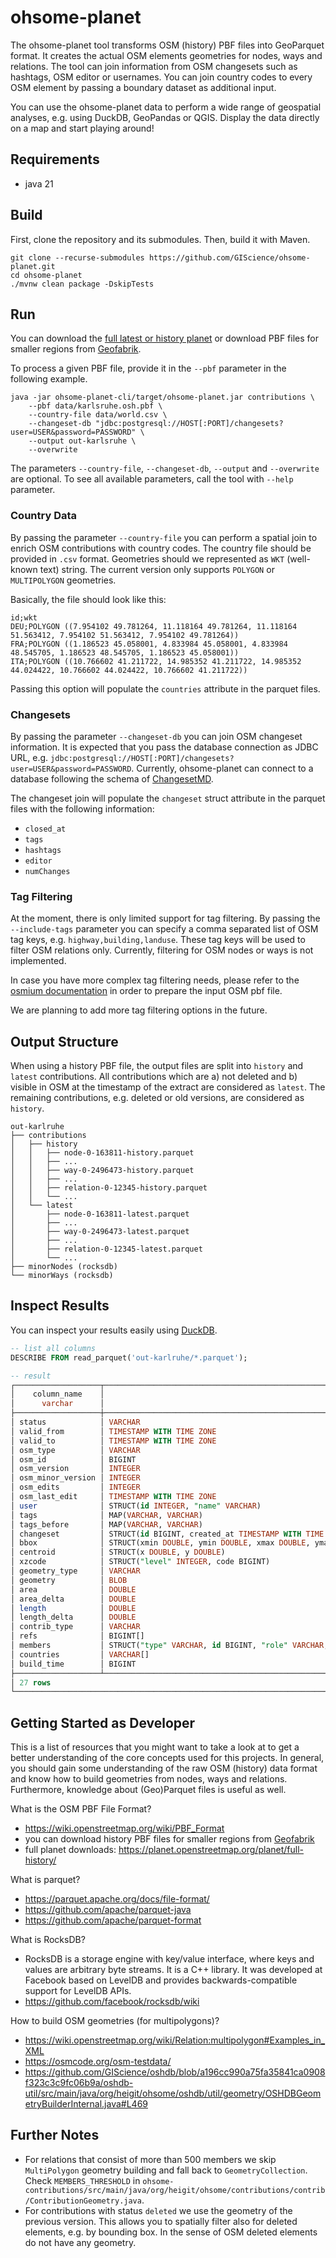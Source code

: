 # ohsome-planet

The ohsome-planet tool transforms OSM (history) PBF files into GeoParquet format.
It creates the actual OSM elements geometries for nodes, ways and relations.
The tool can join information from OSM changesets such as hashtags, OSM editor or usernames.
You can join country codes to every OSM element by passing a boundary dataset as additional input.

You can use the ohsome-planet data to perform a wide range of geospatial analyses, e.g. using DuckDB, GeoPandas or QGIS.
Display the data directly on a map and start playing around!


## Requirements
- java 21

## Build

First, clone the repository and its submodules. Then, build it with Maven.
```shell
git clone --recurse-submodules https://github.com/GIScience/ohsome-planet.git
cd ohsome-planet
./mvnw clean package -DskipTests
```

## Run
You can download the [full latest or history planet](https://planet.openstreetmap.org/pbf/full-history/) 
or download PBF files for smaller regions from [Geofabrik](https://osm-internal.download.geofabrik.de/).

To process a given PBF file, provide it in the `--pbf` parameter in the following example.
```shell
java -jar ohsome-planet-cli/target/ohsome-planet.jar contributions \
    --pbf data/karlsruhe.osh.pbf \
    --country-file data/world.csv \
    --changeset-db "jdbc:postgresql://HOST[:PORT]/changesets?user=USER&password=PASSWORD" \
    --output out-karlsruhe \
    --overwrite 
```
The parameters `--country-file`, `--changeset-db`, `--output` and `--overwrite` are optional.
To see all available parameters, call the tool with `--help` parameter.

### Country Data
By passing the parameter `--country-file` you can perform a spatial join to enrich OSM contributions with country codes.
The country file should be provided in `.csv` format.
Geometries should we represented as `WKT` (well-known text) string.
The current version only supports `POLYGON` or `MULTIPOLYGON` geometries.

Basically, the file should look like this:
```
id;wkt
DEU;POLYGON ((7.954102 49.781264, 11.118164 49.781264, 11.118164 51.563412, 7.954102 51.563412, 7.954102 49.781264))
FRA;POLYGON ((1.186523 45.058001, 4.833984 45.058001, 4.833984 48.545705, 1.186523 48.545705, 1.186523 45.058001))
ITA;POLYGON ((10.766602 41.211722, 14.985352 41.211722, 14.985352 44.024422, 10.766602 44.024422, 10.766602 41.211722))
```

Passing this option will populate the `countries` attribute in the parquet files.

### Changesets
By passing the parameter `--changeset-db` you can join OSM changeset information.
It is expected that you pass the database connection as JDBC URL, e.g. `jdbc:postgresql://HOST[:PORT]/changesets?user=USER&password=PASSWORD`.
Currently, ohsome-planet can connect to a database following the schema of [ChangesetMD](https://github.com/ToeBee/ChangesetMD).

The changeset join will populate the `changeset` struct attribute in the parquet files with the following information:
- `closed_at`
- `tags`
- `hashtags`
- `editor`
- `numChanges`


### Tag Filtering
At the moment, there is only limited support for tag filtering.
By passing the `--include-tags` parameter you can specify a comma separated list of OSM tag keys, e.g. `highway,building,landuse`.
These tag keys will be used to filter OSM relations only.
Currently, filtering for OSM nodes or ways is not implemented.

In case you have more complex tag filtering needs, please refer to the [osmium documentation](https://docs.osmcode.org/osmium/latest/osmium-tags-filter.html) in order to prepare the input OSM pbf file.

We are planning to add more tag filtering options in the future.

## Output Structure

When using a history PBF file, the output files are split into `history` and `latest` contributions. 
All contributions which are a) not deleted and b) visible in OSM at the timestamp of the extract are considered as `latest`.
The remaining contributions, e.g. deleted or old versions, are considered as `history`.

```
out-karlruhe
├── contributions
│   ├── history
│   │   ├── node-0-163811-history.parquet
│   │   ├── ...
│   │   ├── way-0-2496473-history.parquet
│   │   ├── ...
│   │   ├── relation-0-12345-history.parquet
│   │   └── ...
│   └── latest
│       ├── node-0-163811-latest.parquet
│       ├── ...
│       ├── way-0-2496473-latest.parquet
│       ├── ...
│       ├── relation-0-12345-latest.parquet
│       └── ...
├── minorNodes (rocksdb)
└── minorWays (rocksdb)
```

## Inspect Results
You can inspect your results easily using [DuckDB](https://duckdb.org/docs/installation).

```sql
-- list all columns
DESCRIBE FROM read_parquet('out-karlruhe/*.parquet');

-- result
┌───────────────────┬────────────────────────────────────────────────────────────────────────────────────────────────────────────────────────────────────────────────────────────────────────────────┬─────────┬─────────┬─────────┬─────────┐
│    column_name    │                                                                                  column_type                                                                                   │  null   │   key   │ default │  extra  │
│      varchar      │                                                                                    varchar                                                                                     │ varchar │ varchar │ varchar │ varchar │
├───────────────────┼────────────────────────────────────────────────────────────────────────────────────────────────────────────────────────────────────────────────────────────────────────────────┼─────────┼─────────┼─────────┼─────────┤
│ status            │ VARCHAR                                                                                                                                                                        │ YES     │ NULL    │ NULL    │ NULL    │
│ valid_from        │ TIMESTAMP WITH TIME ZONE                                                                                                                                                       │ YES     │ NULL    │ NULL    │ NULL    │
│ valid_to          │ TIMESTAMP WITH TIME ZONE                                                                                                                                                       │ YES     │ NULL    │ NULL    │ NULL    │
│ osm_type          │ VARCHAR                                                                                                                                                                        │ YES     │ NULL    │ NULL    │ NULL    │
│ osm_id            │ BIGINT                                                                                                                                                                         │ YES     │ NULL    │ NULL    │ NULL    │
│ osm_version       │ INTEGER                                                                                                                                                                        │ YES     │ NULL    │ NULL    │ NULL    │
│ osm_minor_version │ INTEGER                                                                                                                                                                        │ YES     │ NULL    │ NULL    │ NULL    │
│ osm_edits         │ INTEGER                                                                                                                                                                        │ YES     │ NULL    │ NULL    │ NULL    │
│ osm_last_edit     │ TIMESTAMP WITH TIME ZONE                                                                                                                                                       │ YES     │ NULL    │ NULL    │ NULL    │
│ user              │ STRUCT(id INTEGER, "name" VARCHAR)                                                                                                                                             │ YES     │ NULL    │ NULL    │ NULL    │
│ tags              │ MAP(VARCHAR, VARCHAR)                                                                                                                                                          │ YES     │ NULL    │ NULL    │ NULL    │
│ tags_before       │ MAP(VARCHAR, VARCHAR)                                                                                                                                                          │ YES     │ NULL    │ NULL    │ NULL    │
│ changeset         │ STRUCT(id BIGINT, created_at TIMESTAMP WITH TIME ZONE, closed_at TIMESTAMP WITH TIME ZONE, tags MAP(VARCHAR, VARCHAR), hashtags VARCHAR[], editor VARCHAR, numChanges INTEGER) │ YES     │ NULL    │ NULL    │ NULL    │
│ bbox              │ STRUCT(xmin DOUBLE, ymin DOUBLE, xmax DOUBLE, ymax DOUBLE)                                                                                                                     │ YES     │ NULL    │ NULL    │ NULL    │
│ centroid          │ STRUCT(x DOUBLE, y DOUBLE)                                                                                                                                                     │ YES     │ NULL    │ NULL    │ NULL    │
│ xzcode            │ STRUCT("level" INTEGER, code BIGINT)                                                                                                                                           │ YES     │ NULL    │ NULL    │ NULL    │
│ geometry_type     │ VARCHAR                                                                                                                                                                        │ YES     │ NULL    │ NULL    │ NULL    │
│ geometry          │ BLOB                                                                                                                                                                           │ YES     │ NULL    │ NULL    │ NULL    │
│ area              │ DOUBLE                                                                                                                                                                         │ YES     │ NULL    │ NULL    │ NULL    │
│ area_delta        │ DOUBLE                                                                                                                                                                         │ YES     │ NULL    │ NULL    │ NULL    │
│ length            │ DOUBLE                                                                                                                                                                         │ YES     │ NULL    │ NULL    │ NULL    │
│ length_delta      │ DOUBLE                                                                                                                                                                         │ YES     │ NULL    │ NULL    │ NULL    │
│ contrib_type      │ VARCHAR                                                                                                                                                                        │ YES     │ NULL    │ NULL    │ NULL    │
│ refs              │ BIGINT[]                                                                                                                                                                       │ YES     │ NULL    │ NULL    │ NULL    │
│ members           │ STRUCT("type" VARCHAR, id BIGINT, "role" VARCHAR, geometry_type VARCHAR, geometry BLOB)[]                                                                                      │ YES     │ NULL    │ NULL    │ NULL    │
│ countries         │ VARCHAR[]                                                                                                                                                                      │ YES     │ NULL    │ NULL    │ NULL    │
│ build_time        │ BIGINT                                                                                                                                                                         │ YES     │ NULL    │ NULL    │ NULL    │
├───────────────────┴────────────────────────────────────────────────────────────────────────────────────────────────────────────────────────────────────────────────────────────────────────────────┴─────────┴─────────┴─────────┴─────────┤
│ 27 rows                                                                                                                                                                                                                          6 columns │
└────────────────────────────────────────────────────────────────────────────────────────────────────────────────────────────────────────────────────────────────────────────────────────────────────────────────────────────────────────────┘
```

## Getting Started as Developer
This is a list of resources that you might want to take a look at to get a better understanding of the core concepts used for this projects. 
In general, you should gain some understanding of the raw OSM (history) data format and know how to build geometries from nodes, ways and relations.
Furthermore, knowledge about (Geo)Parquet files is useful as well.

What is the OSM PBF File Format?
* https://wiki.openstreetmap.org/wiki/PBF_Format
* you can download history PBF files for smaller regions from [Geofabrik](https://osm-internal.download.geofabrik.de/)
* full planet downloads: https://planet.openstreetmap.org/planet/full-history/

What is parquet?
* https://parquet.apache.org/docs/file-format/
* https://github.com/apache/parquet-java
* https://github.com/apache/parquet-format

What is RocksDB?
* RocksDB is a storage engine with key/value interface, where keys and values are arbitrary byte streams. It is a C++ library. It was developed at Facebook based on LevelDB and provides backwards-compatible support for LevelDB APIs.
* https://github.com/facebook/rocksdb/wiki

How to build OSM geometries (for multipolygons)?
* https://wiki.openstreetmap.org/wiki/Relation:multipolygon#Examples_in_XML
* https://osmcode.org/osm-testdata/
* https://github.com/GIScience/oshdb/blob/a196cc990a75fa35841ca0908f323c3c9fc06b9a/oshdb-util/src/main/java/org/heigit/ohsome/oshdb/util/geometry/OSHDBGeometryBuilderInternal.java#L469


## Further Notes
* For relations that consist of more than 500 members we skip `MultiPolygon` geometry building and fall back to `GeometryCollection`. Check `MEMBERS_THRESHOLD` in `ohsome-contributions/src/main/java/org/heigit/ohsome/contributions/contrib/ContributionGeometry.java`.
* For contributions with status `deleted` we use the geometry of the previous version. This allows you to spatially filter also for deleted elements, e.g. by bounding box. In the sense of OSM deleted elements do not have any geometry.